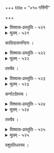 +++
title = "०१० गर्भिणी"

+++



<details><summary>विश्वास-प्रस्तुतिः - ५२१</summary>

आविर्भूतविपाण्डुरच्छवि मुखं क्षामा कपोलस्थली  
सव्यापारपरिश्लथे च नयने’नुत्साहमुग्धं वपुः ।  
श्यामीभूतमुखं पयोधरयुगं मध्यः स्वभावोच्छ्रितो  
जातान्यैव मनोहराकृतिर् अहो गर्भोदये सुभ्रुवः ॥५२१॥
</details>

<details><summary>मूलम् - ५२१</summary>

आविर्भूतविपाण्डुरच्छवि मुखं क्षामा कपोलस्थली  
सव्यापारपरिश्लथे च नयने’नुत्साहमुग्धं वपुः ।  
श्यामीभूतमुखं पयोधरयुगं मध्यः स्वभावोच्छ्रितो  
जातान्यैव मनोहराकृतिर् अहो गर्भोदये सुभ्रुवः ॥५२१॥
</details>


कालिदासनन्दिनः ।  



<details><summary>विश्वास-प्रस्तुतिः - ५२२</summary>

हारिद्रम् अम्बरम् उपान्तनिबद्धचक्रम्  
एकं कुलस्थितिवशाद् दधती प्रियासौ ।  
तत्कालमङ्गलसमाचरणप्रयत्न  
व्यासिद्धकेलिर् अपि मङ्गम् आतनोति ॥५२२॥
</details>

<details><summary>मूलम् - ५२२</summary>

हारिद्रम् अम्बरम् उपान्तनिबद्धचक्रम्  
एकं कुलस्थितिवशाद् दधती प्रियासौ ।  
तत्कालमङ्गलसमाचरणप्रयत्न  
व्यासिद्धकेलिर् अपि मङ्गम् आतनोति ॥५२२॥
</details>


तस्यैव ।  



<details><summary>विश्वास-प्रस्तुतिः - ५२३</summary>

मृदासक्ता हृद्यं स्थगयति मुखं चुम्बति मयि  
स्तनौ पाण्डुश्यामौ मम करतलाद् आक्षिपति च ।  
कृते गर्भालापे विशदहसितं रक्षति रुषा  
प्रिया सर्वाकारं विशति हृदयं वल्लभतया ॥५२३॥
</details>

<details><summary>मूलम् - ५२३</summary>

मृदासक्ता हृद्यं स्थगयति मुखं चुम्बति मयि  
स्तनौ पाण्डुश्यामौ मम करतलाद् आक्षिपति च ।  
कृते गर्भालापे विशदहसितं रक्षति रुषा  
प्रिया सर्वाकारं विशति हृदयं वल्लभतया ॥५२३॥
</details>


कर्णाटदेवस्य ।  



<details><summary>विश्वास-प्रस्तुतिः - ५२४</summary>

अलसमधुरा स्निग्धा दृष्टिर् घनत्वम् उपागता  
किसलयरुचिर् निस्ताम्बूलस्वभावधरोधरः ।  
त्रिवलिवलया लेखोन्नेया घटन्त इवैकतः   
प्रकृतिसुभगा गर्भेणासौ किम् अप्य् उपपादिता ॥५२४॥
</details>

<details><summary>मूलम् - ५२४</summary>

अलसमधुरा स्निग्धा दृष्टिर् घनत्वम् उपागता  
किसलयरुचिर् निस्ताम्बूलस्वभावधरोधरः ।  
त्रिवलिवलया लेखोन्नेया घटन्त इवैकतः   
प्रकृतिसुभगा गर्भेणासौ किम् अप्य् उपपादिता ॥५२४॥
</details>


तस्यैव ।  



<details><summary>विश्वास-प्रस्तुतिः - ५२५</summary>

परिणतशरकाण्डा पाण्डुरा गण्डभित्तिः   
कुचकलसमुखश्रीः कालिमानं दधाति ।  
व्यपनतकृशभावं पीनताम् एति मध्यं  
वपुर् अतिशयगौरं गर्भम् आविष्करोति ॥५२५॥
</details>

<details><summary>मूलम् - ५२५</summary>

परिणतशरकाण्डा पाण्डुरा गण्डभित्तिः   
कुचकलसमुखश्रीः कालिमानं दधाति ।  
व्यपनतकृशभावं पीनताम् एति मध्यं  
वपुर् अतिशयगौरं गर्भम् आविष्करोति ॥५२५॥
</details>


पशुपतिधरस्य ।  

